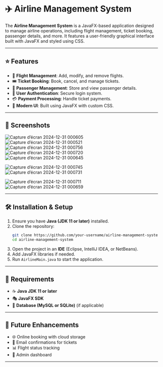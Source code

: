 # ✈️ Airline Management System

The **Airline Management System** is a JavaFX-based application designed to manage airline operations, including flight management, ticket booking, passenger details, and more. It features a user-friendly graphical interface built with JavaFX and styled using CSS.

---

## ⭐ Features
- 🛫 **Flight Management**: Add, modify, and remove flights.
- 🎟 **Ticket Booking**: Book, cancel, and manage tickets.
- 👤 **Passenger Management**: Store and view passenger details.
- 🔐 **User Authentication**: Secure login system.
- 💳 **Payment Processing**: Handle ticket payments.
- 🎨 **Modern UI**: Built using JavaFX with custom CSS.

---

## 📸 Screenshots

![Capture d’écran 2024-12-31 000605](https://github.com/user-attachments/assets/1ccbfa53-2898-4289-acc7-9ff0ec9ab654)
![Capture d’écran 2024-12-31 000521](https://github.com/user-attachments/assets/be9ebee9-b6fd-40dd-b292-cf07fa7493ca)
![Capture d’écran 2024-12-31 000756](https://github.com/user-attachments/assets/ed4d851e-94c6-4394-bb68-4eb61cfc66be)
![Capture d’écran 2024-12-31 000720](https://github.com/user-attachments/assets/25f76dd7-35c2-4fd6-83c2-73b3b0881d95)
![Capture d’écran 2024-12-31 000645](https://github.com/user-attachments/assets/27db06ab-63cc-4b74-84f4-bba75f063a7a)

![Capture d’écran 2024-12-31 000745](https://github.com/user-attachments/assets/d742ed4a-f536-4d4f-ad46-af2568a44873)
![Capture d’écran 2024-12-31 000731](https://github.com/user-attachments/assets/e1b979de-1508-40fd-8631-e2d1c7fa4134)

![Capture d’écran 2024-12-31 000711](https://github.com/user-attachments/assets/bec466af-628f-4011-838f-5469ffd8b92a)
![Capture d’écran 2024-12-31 000659](https://github.com/user-attachments/assets/31f4947a-93f6-431d-b59d-7e95e29f5598)

---

## 🛠️ Installation & Setup
1. Ensure you have **Java (JDK 11 or later)** installed.
2. Clone the repository:
   ```sh
   git clone https://github.com/your-username/airline-management-system.git
   cd airline-management-system
   ```
3. Open the project in an **IDE** (Eclipse, IntelliJ IDEA, or NetBeans).
4. Add JavaFX libraries if needed.
5. Run `AirlineMain.java` to start the application.

---

## 📌 Requirements
- ☕ **Java JDK 11 or later**
- 🎭 **JavaFX SDK**
- 💾 **Database (MySQL or SQLite)** (if applicable)

---

## 🔮 Future Enhancements
- 🌐 Online booking with cloud storage
- 📧 Email confirmations for tickets
- 📊 Flight status tracking
- 📌 Admin dashboard

---



